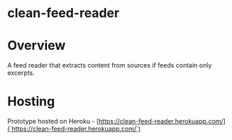 # clean-feed-reader

# Overview

A feed reader that extracts content from sources if feeds contain only excerpts.

# Hosting

Prototype hosted on Heroku - [https://clean-feed-reader.herokuapp.com/](`https://clean-feed-reader.herokuapp.com/`)
